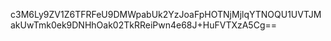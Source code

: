 c3M6Ly9ZV1Z6TFRFeU9DMWpabUk2YzJoaFpHOTNjMjlqYTNOQU1UVTJMakUwTmk0ek9DNHhOak02TkRReiPwn4e68J+HuFVTXzA5Cg==